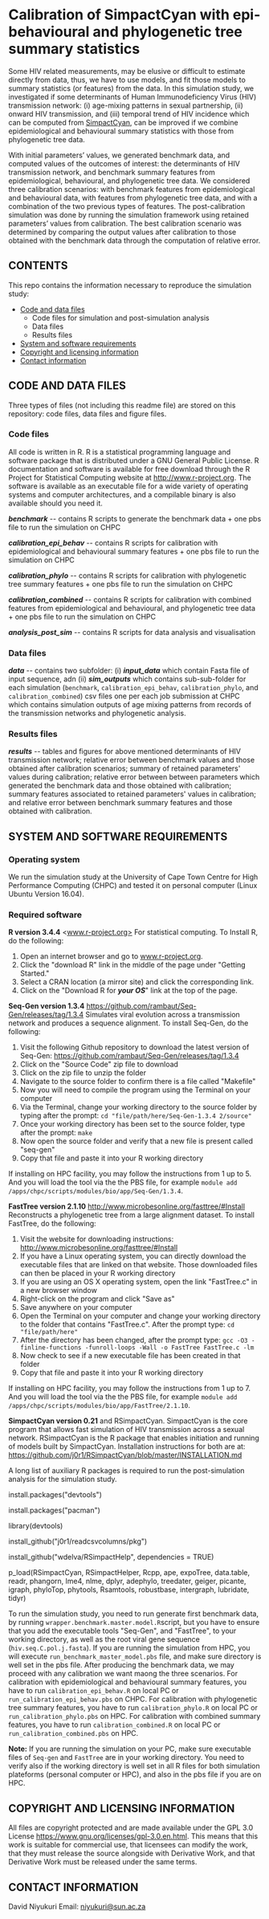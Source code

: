 # Calibration of SimpactCyan with epi-behavioural and phylogenetic tree summary statistics

Some HIV related measurements, may be elusive or difficult to estimate directly from data, thus, we have to use models, and fit those models to summary statistics (or features) from the data. In this simulation study, we investigated if some determinants of Human Immunodeficiency Virus (HIV) transmission network: (i) age-mixing patterns in sexual partnership, (ii) onward HIV transmission, and (iii) temporal trend of HIV incidence which can be computed from [SimpactCyan](<https://github.com/j0r1/RSimpactCyan/blob/master/INSTALLATION.md>), can be improved if we combine epidemiological and behavioural summary statistics with those from phylogenetic tree data.

With initial parameters’ values, we generated benchmark data, and computed values of the outcomes of interest: the determinants of HIV transmission network, and benchmark summary features from epidemiological, behavioural, and phylogenetic tree data. We considered three calibration scenarios: with benchmark features from epidemiological and behavioural data, with features from phylogenetic tree data, and with a combination of the two previous types of features. The post-calibration simulation was done by running the simulation framework using retained parameters’ values from calibration. The best calibration scenario was determined by comparing the output values after calibration to those obtained with the benchmark data through the computation of relative error.


## CONTENTS

This repo contains the information necessary to reproduce the simulation study:

* [Code and data files](#code-and-data-files)
   * Code files for simulation and post-simulation analysis
   * Data files 
   * Results files
* [System and software requirements](#system-and-software-requirements)
* [Copyright and licensing information](#copyright-and-licensing-information)
* [Contact information](#contact-information)

## CODE AND DATA FILES 

Three types of files (not including this readme file) are stored on this repository: code files, data files and figure files.


### Code files

All code is written in R. R is a statistical programming language and software package that is distributed under a GNU General Public License. R documentation and software is available for free download through the R Project for Statistical Computing website at http://www.r-project.org. The software is available as an executable file for a wide variety of operating systems and computer architectures, and a compilable binary is also available should you need it.

  ***benchmark*** -- contains R scripts to generate the benchmark data + one pbs file to run the simulation on CHPC
  
  ***calibration_epi_behav*** -- contains R scripts for calibration with epidemiological and behavioural summary features + one pbs file to run the simulation on CHPC
  
  ***calibration_phylo*** -- contains R scripts for calibration with phylogenetic tree summary features + one pbs file to run the simulation on CHPC

  ***calibration_combined*** -- contains R scripts for calibration with combined features from epidemiological and behavioural, and phylogenetic tree data + one pbs file to run the simulation on CHPC
  
  ***analysis_post_sim*** -- contains R scripts for data analysis and visualisation
 
 
 
 ### Data files
  
  ***data*** -- contains two subfolder: (i) ***input_data*** which contain Fasta file of input sequence, adn (ii) ***sim_outputs*** which contains sub-sub-folder for each simulation (`benchmark`, `calibration_epi_behav`, `calibration_phylo`, and `calibration_combined`) csv files one per each job submission at CHPC which contains simulation outputs of age mixing patterns from records of the transmission networks and phylogenetic analysis.
  
  
### Results files

  ***results*** -- tables and figures for above mentioned determinants of HIV transmission network; relative error between benchmark values and those obtained after calibration scenarios;  summary of retained parameters' values during calibration; relative error between between parameters which generated the benchmark data and those obtained with calibration; summary features associated to retained parameters' values in calibration; and relative error between benchmark summary features and those obtained with calibration.
  
  

## SYSTEM AND SOFTWARE REQUIREMENTS

### Operating system


  We run the simulation study at the University of Cape Town Centre for High Performance Computing (CHPC) and tested it on personal computer (Linux Ubuntu Version 16.04).

### Required software

  **R version 3.4.4** <www.r-project.org> For statistical computing. To Install R, do the following:
  
  1. Open an internet browser and go to www.r-project.org.
  2.  Click the "download R" link in the middle of the page under "Getting Started."
  3. Select a CRAN location (a mirror site) and click the corresponding link.
  4. Click on the "Download R for ***your OS***" link at the top of the page.
  
  

  **Seq-Gen version 1.3.4** <https://github.com/rambaut/Seq-Gen/releases/tag/1.3.4> Simulates viral evolution across a transmission network and produces a sequence alignment. To install Seq-Gen, do the following:
  
  1. Visit the following Github repository to download the latest version of Seq-Gen: <https://github.com/rambaut/Seq-Gen/releases/tag/1.3.4>
  2. Click on the "Source Code" zip file to download
  3. Click on the zip file to unzip the folder
  4. Navigate to the source folder to confirm there is a file called "Makefile"
  5. Now you will need to compile the program using the Terminal on your computer
  6. Via the Terminal, change your working directory to the source folder by typing after the prompt: `cd "file/path/here/Seq-Gen-1.3.4 2/source"`
  7. Once your working directory has been set to the source folder, type after the prompt: `make`
  8. Now open the source folder and verify that a new file is present called "seq-gen"
  9. Copy that file and paste it into your R working directory
  
  If installing on HPC facility, you may follow the instructions from 1 up to 5. And you will load the tool via the the PBS file, for example `module add /apps/chpc/scripts/modules/bio/app/Seq-Gen/1.3.4`.
  

  **FastTree version 2.1.10** <http://www.microbesonline.org/fasttree/#Install> Reconstructs a phylogenetic tree from a large alignment dataset. To install FastTree, do the following:
  
  1. Visit the website for downloading instructions: <http://www.microbesonline.org/fasttree/#Install>
  2. If you have a Linux operating system, you can directly download the executable files that are linked on that website. Those downloaded files can then be placed in your R working directory
  3. If you are using an OS X operating system, open the link "FastTree.c" in a new browser window
  4. Right-click on the program and click "Save as"
  5. Save anywhere on your computer
  6. Open the Terminal on your computer and change your working directory to the folder that contains "FastTree.c". After the prompt type:  `cd "file/path/here"`
  7. After the directory has been changed, after the prompt type: `gcc -O3 -finline-functions -funroll-loops -Wall -o FastTree FastTree.c -lm`
  8. Now check to see if a new executable file has been created in that folder
  9. Copy that file and paste it into your R working directory

If installing on HPC facility, you may follow the instructions from 1 up to 7. And you will load the tool via the the PBS file, for example `module add /apps/chpc/scripts/modules/bio/app/FastTree/2.1.10`.


  **SimpactCyan version 0.21** and RSimpactCyan. SimpactCyan is the core program that allows fast simulation of HIV transmission across a sexual network. RSimpactCyan is the R package that enables initiation and running of models built by SimpactCyan. Installation instructions for both are at: <https://github.com/j0r1/RSimpactCyan/blob/master/INSTALLATION.md>


    
  A long list of auxiliary R packages is required to run the post-simulation analysis for the simulation study.

  install.packages("devtools")
  
  install.packages("pacman")
  
  library(devtools)

  install_github("j0r1/readcsvcolumns/pkg")

  install_github("wdelva/RSimpactHelp", dependencies = TRUE)

  p_load(RSimpactCyan, RSimpactHelper, Rcpp, ape, expoTree, data.table, readr, phangorn, lme4, nlme, dplyr, adephylo, treedater, geiger, picante, igraph, phyloTop, phytools, Rsamtools, robustbase, intergraph, lubridate, tidyr)
  
To run the simulation study, you need to run generate first benchmark data, by running `wrapper.benchmark.master.model.R`script, but you have to ensure that you add the executable tools "Seq-Gen", and "FastTree", to your working directory, as well as the root viral gene sequence (`hiv.seq.C.pol.j.fasta`). If you are running the simulation from HPC, you will execute `run_benchmark_master_model.pbs` file, and make sure directory is well set in the pbs file. After producing the benchmark data, we may proceed with any calibration we want maong the three scenarios. For calibration with epidemiological and behavioural summary features, you have to run `calibration_epi_behav.R` on local PC or `run_calibration_epi_behav.pbs` on CHPC. For calibration with phylogenetic tree summary features, you have to run `calibration_phylo.R` on local PC or `run_calibration_phylo.pbs` on HPC. For calibration with combined summary features, you have to run `calibration_combined.R` on local PC or `run_calibration_combined.pbs` on HPC.


**Note:** If you are running the simulation on your PC, make sure executable files of `Seq-gen` and `FastTree` are in your working directory. You need to verify also if the working directory is well set in all R files for both simulation plateforms (personal computer or HPC), and also in the pbs file if you are on HPC.




## COPYRIGHT AND LICENSING INFORMATION

All files are copyright protected and are made available under the GPL 3.0 License <https://www.gnu.org/licenses/gpl-3.0.en.html>. This means that this work is suitable for commercial use, that licensees can modify the work, that they must release the source alongside with Derivative Work, and that Derivative Work must be released under the same terms.


## CONTACT INFORMATION

David Niyukuri
Email: <niyukuri@sun.ac.za>



